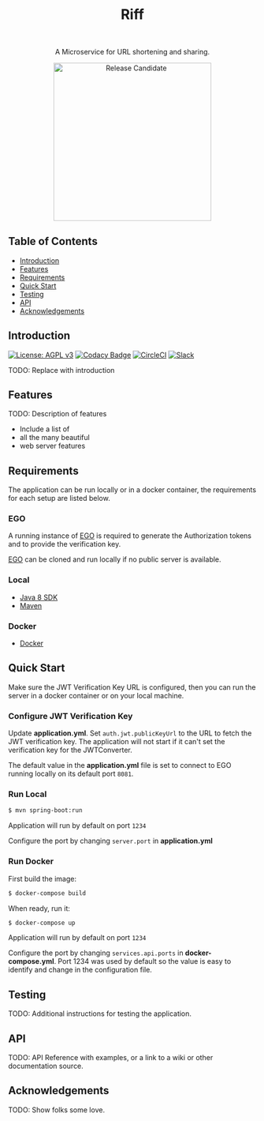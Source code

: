 <h1 align="center"> Riff </h1> <br>

<p align="center">
  A Microservice for URL shortening and sharing.
</p>

<p align="center"><img alt="Release Candidate" title="Release Candidate" src="http://www.overture.bio/img/progress-horizontal-RC.svg" width="320" /></p>

## Table of Contents

- [Introduction](#introduction)
- [Features](#features)
- [Requirements](#requirements)
- [Quick Start](#quick-start)
- [Testing](#testing)
- [API](#requirements)
- [Acknowledgements](#acknowledgements)




## Introduction

[![License: AGPL v3](https://img.shields.io/badge/License-AGPL%20v3-blue.svg)](https://www.gnu.org/licenses/agpl-3.0)
[![Codacy Badge](https://api.codacy.com/project/badge/Grade/75b155fe7c4846408c57d20431f57e19)](https://www.codacy.com/app/overture-stack/riff?utm_source=github.com&amp;utm_medium=referral&amp;utm_content=overture-stack/riff&amp;utm_campaign=Badge_Grade)
[![CircleCI](https://circleci.com/gh/overture-stack/riff.svg?style=svg)](https://circleci.com/gh/overture-stack/riff)
[![Slack](http://slack.overture.bio/badge.svg)](http://slack.overture.bio)

TODO: Replace with introduction

## Features
TODO: Description of features

* Include a list of
* all the many beautiful
* web server features


## Requirements
The application can be run locally or in a docker container, the requirements for each setup are listed below.


### EGO
A running instance of [EGO](https://github.com/overture-stack/ego/) is required to generate the Authorization tokens and to provide the verification key.

[EGO](https://github.com/overture-stack/ego/) can be cloned and run locally if no public server is available. 


### Local
* [Java 8 SDK](http://www.oracle.com/technetwork/java/javase/downloads/jdk8-downloads-2133151.html)
* [Maven](https://maven.apache.org/download.cgi)


### Docker
* [Docker](https://www.docker.com/get-docker)


## Quick Start
Make sure the JWT Verification Key URL is configured, then you can run the server in a docker container or on your local machine.

### Configure JWT Verification Key
Update __application.yml__. Set `auth.jwt.publicKeyUrl` to the URL to fetch the JWT verification key. The application will not start if it can't set the verification key for the JWTConverter.

The default value in the __application.yml__ file is set to connect to EGO running locally on its default port `8081`.

### Run Local
```bash
$ mvn spring-boot:run
```

Application will run by default on port `1234`

Configure the port by changing `server.port` in __application.yml__


### Run Docker

First build the image:
```bash
$ docker-compose build
```

When ready, run it:
```bash
$ docker-compose up
```

Application will run by default on port `1234`

Configure the port by changing `services.api.ports` in __docker-compose.yml__. Port 1234 was used by default so the value is easy to identify and change in the configuration file.


## Testing
TODO: Additional instructions for testing the application.


## API
TODO: API Reference with examples, or a link to a wiki or other documentation source.

## Acknowledgements
TODO: Show folks some love.
